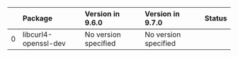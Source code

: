 <!-- markdown-link-check-disable -->

|    | Package              | Version in 9.6.0     | Version in 9.7.0     | Status   |
|---:|:---------------------|:---------------------|:---------------------|:---------|
|  0 | libcurl4-openssl-dev | No version specified | No version specified |          |